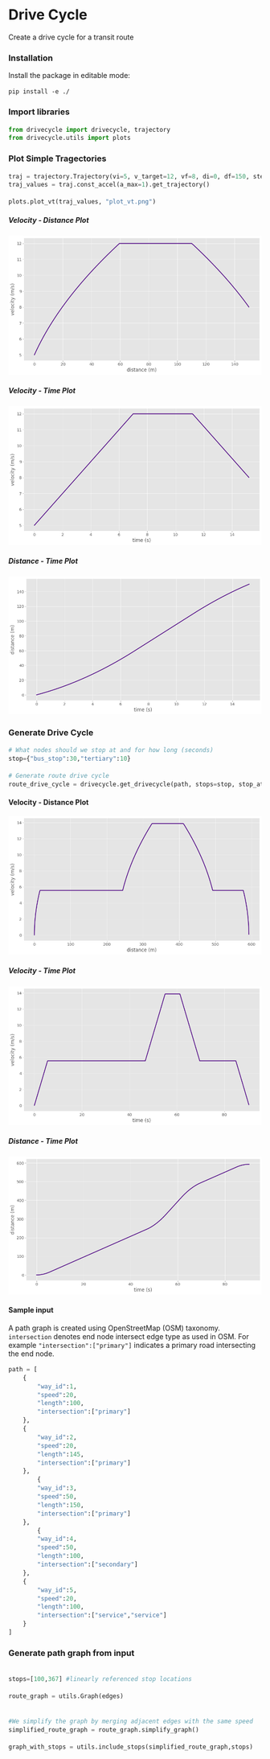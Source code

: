 # Drive Cycle

Create a drive cycle for a transit route

### Installation

Install the package in editable mode:

```pip install -e ./```

### Import libraries

```python
from drivecycle import drivecycle, trajectory
from drivecycle.utils import plots
```

### Plot Simple Tragectories

```python
traj = trajectory.Trajectory(vi=5, v_target=12, vf=8, di=0, df=150, step=0.1)
traj_values = traj.const_accel(a_max=1).get_trajectory()

plots.plot_vt(traj_values, "plot_vt.png")
```

##### Velocity - Distance Plot

![VD-Plot](/images/plot_vd.png)

##### Velocity - Time Plot

![VT-Plot](/images/plot_vt.png)

##### Distance - Time Plot

![DT-Plot](/images/plot_dt.png)


### Generate Drive Cycle

```python
# What nodes should we stop at and for how long (seconds)
stop={"bus_stop":30,"tertiary":10}

# Generate route drive cycle
route_drive_cycle = drivecycle.get_drivecycle(path, stops=stop, stop_at_node=True, step=1)
```

#### Velocity - Distance Plot

![VD-Plot](/images/drivecycle_vd.png)

##### Velocity - Time Plot

![VT-Plot](/images/drivecycle_vt.png)

##### Distance - Time Plot

![DT-Plot](/images/drivecycle_dt.png)

#### Sample input

A path graph is created using OpenStreetMap (OSM) taxonomy. `intersection` denotes end node intersect edge type as used in OSM. For example `"intersection":["primary"]` indicates a primary road intersecting the end node.

```python
path = [
    {
        "way_id":1,
        "speed":20,
        "length":100,
        "intersection":["primary"]
    },
    {
        "way_id":2,
        "speed":20,
        "length":145,
        "intersection":["primary"]
    },
        {
        "way_id":3,
        "speed":50,
        "length":150,
        "intersection":["primary"]
    },
        {
        "way_id":4,
        "speed":50,
        "length":100,
        "intersection":["secondary"]
    },
    {
        "way_id":5,
        "speed":20,
        "length":100,
        "intersection":["service","service"]
    }
]
```

### Generate path graph from input

```python

stops=[100,367] #linearly referenced stop locations

route_graph = utils.Graph(edges)


#We simplify the graph by merging adjacent edges with the same speed
simplified_route_graph = route_graph.simplify_graph()

graph_with_stops = utils.include_stops(simplified_route_graph,stops)
```